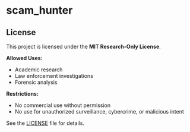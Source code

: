 # scam_hunter

## License
This project is licensed under the **MIT Research-Only License**.

**Allowed Uses:**
- Academic research
- Law enforcement investigations
- Forensic analysis

**Restrictions:**
- No commercial use without permission
- No use for unauthorized surveillance, cybercrime, or malicious intent

See the [LICENSE](LICENSE) file for details.
